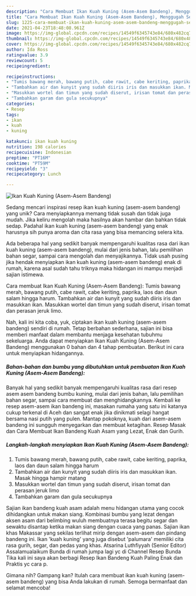```yaml
---
description: "Cara Membuat Ikan Kuah Kuning (Asem-Asem Bandeng), Menggugah Selera"
title: "Cara Membuat Ikan Kuah Kuning (Asem-Asem Bandeng), Menggugah Selera"
slug: 1225-cara-membuat-ikan-kuah-kuning-asem-asem-bandeng-menggugah-selera
date: 2021-04-23T18:48:08.961Z
image: https://img-global.cpcdn.com/recipes/14549f6345743e84/680x482cq70/ikan-kuah-kuning-asem-asem-bandeng-foto-resep-utama.jpg
thumbnail: https://img-global.cpcdn.com/recipes/14549f6345743e84/680x482cq70/ikan-kuah-kuning-asem-asem-bandeng-foto-resep-utama.jpg
cover: https://img-global.cpcdn.com/recipes/14549f6345743e84/680x482cq70/ikan-kuah-kuning-asem-asem-bandeng-foto-resep-utama.jpg
author: Ida Ross
ratingvalue: 3.9
reviewcount: 5
recipeingredient:

recipeinstructions:
- "Tumis bawang merah, bawang putih, cabe rawit, cabe keriting, paprika, laos dan daun salam hingga harum"
- "Tambahkan air dan kunyit yang sudah diiris iris dan masukkan ikan. Masak hingga hampir matang"
- "Masukkan wortel dan timun yang sudah diserut, irisan tomat dan perasan jeruk limo"
- "Tambahkan garam dan gula secukupnya"
categories:
- Resep
tags:
- ikan
- kuah
- kuning

katakunci: ikan kuah kuning 
nutrition: 198 calories
recipecuisine: Indonesian
preptime: "PT16M"
cooktime: "PT59M"
recipeyield: "3"
recipecategory: Lunch

---
```



![Ikan Kuah Kuning (Asem-Asem Bandeng)](https://img-global.cpcdn.com/recipes/14549f6345743e84/680x482cq70/ikan-kuah-kuning-asem-asem-bandeng-foto-resep-utama.jpg)

Sedang mencari inspirasi resep ikan kuah kuning (asem-asem bandeng) yang unik? Cara menyiapkannya memang tidak susah dan tidak juga mudah. Jika keliru mengolah maka hasilnya akan hambar dan bahkan tidak sedap. Padahal ikan kuah kuning (asem-asem bandeng) yang enak harusnya sih punya aroma dan cita rasa yang bisa memancing selera kita.

Ada beberapa hal yang sedikit banyak mempengaruhi kualitas rasa dari ikan kuah kuning (asem-asem bandeng), mulai dari jenis bahan, lalu pemilihan bahan segar, sampai cara mengolah dan menyajikannya. Tidak usah pusing jika hendak menyiapkan ikan kuah kuning (asem-asem bandeng) enak di rumah, karena asal sudah tahu triknya maka hidangan ini mampu menjadi sajian istimewa.

Cara membuat Ikan Kuah Kuning (Asem-Asem Bandeng): Tumis bawang merah, bawang putih, cabe rawit, cabe keriting, paprika, laos dan daun salam hingga harum. Tambahkan air dan kunyit yang sudah diiris iris dan masukkan ikan. Masukkan wortel dan timun yang sudah diserut, irisan tomat dan perasan jeruk limo.


Nah, kali ini kita coba, yuk, ciptakan ikan kuah kuning (asem-asem bandeng) sendiri di rumah. Tetap berbahan sederhana, sajian ini bisa memberi manfaat dalam membantu menjaga kesehatan tubuhmu sekeluarga. Anda dapat menyiapkan Ikan Kuah Kuning (Asem-Asem Bandeng) menggunakan 0 bahan dan 4 tahap pembuatan. Berikut ini cara untuk menyiapkan hidangannya.

<!--inarticleads1-->

##### Bahan-bahan dan bumbu yang dibutuhkan untuk pembuatan Ikan Kuah Kuning (Asem-Asem Bandeng):



Banyak hal yang sedikit banyak mempengaruhi kualitas rasa dari resep asem asem bandeng bumbu kuning, mulai dari jenis bahan, lalu pemilihan bahan segar, sampai cara membuat dan menghidangkannya. Kembali ke resep asem-asem ikan bandeng ini, masakan rumaha yang satu ini katanya cukup terkenal di Aceh dan sangat enak jika dinikmati selagi hangat bersama nasi putih yang pulen. Mantap pokoknya, kuah dari asem-asem bandeng ini sungguh menyegarkan dan membuat ketagihan. Resep Masak dan Cara Membuat Ikan Bandeng Kuah Asam yang Lezat, Enak dan Gurih. 

<!--inarticleads2-->

##### Langkah-langkah menyiapkan Ikan Kuah Kuning (Asem-Asem Bandeng):

1. Tumis bawang merah, bawang putih, cabe rawit, cabe keriting, paprika, laos dan daun salam hingga harum
1. Tambahkan air dan kunyit yang sudah diiris iris dan masukkan ikan. Masak hingga hampir matang
1. Masukkan wortel dan timun yang sudah diserut, irisan tomat dan perasan jeruk limo
1. Tambahkan garam dan gula secukupnya


Sajian ikan bandeng kuah asam adalah menu hidangan utama yang cocok dihidangkan untuk makan siang. Kombinasi bumbu yang lezat dengan aksen asam dari belimbing wuluh membuatnya terasa begitu segar dan sewaktu disantap ketika makan siang dengan cuaca yang panas. Sajian ikan khas Makassar yang sekilas terlihat mirip dengan asem-asem dan pindang bandeng ini. Ikan &#39;kuah kuning&#39; yang juga disebut &#39;palumara&#39; memiliki cita rasa gurih, segar, dan pedas yang khas. Atsarina Luthfiyyah (Senior Editor) Assalamualaikum Bunda di rumah jumpa lagi yc di Channel Resep Bunda Tika kali ini saya akan berbagi Resep Ikan Bandeng Kuah Paling Enak dan Praktis yc cara p. 

Gimana nih? Gampang kan? Itulah cara membuat ikan kuah kuning (asem-asem bandeng) yang bisa Anda lakukan di rumah. Semoga bermanfaat dan selamat mencoba!

